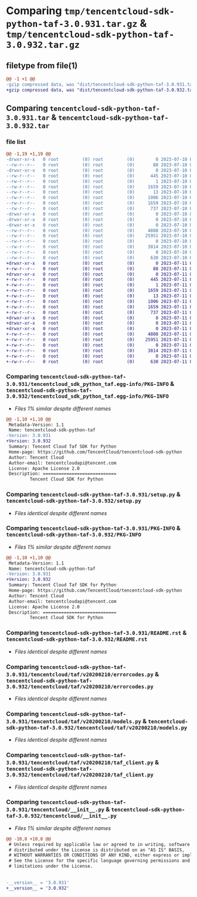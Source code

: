 # Comparing `tmp/tencentcloud-sdk-python-taf-3.0.931.tar.gz` & `tmp/tencentcloud-sdk-python-taf-3.0.932.tar.gz`

## filetype from file(1)

```diff
@@ -1 +1 @@
-gzip compressed data, was "dist/tencentcloud-sdk-python-taf-3.0.931.tar", last modified: Mon Jul 10 00:52:00 2023, max compression
+gzip compressed data, was "dist/tencentcloud-sdk-python-taf-3.0.932.tar", last modified: Tue Jul 11 00:59:23 2023, max compression
```

## Comparing `tencentcloud-sdk-python-taf-3.0.931.tar` & `tencentcloud-sdk-python-taf-3.0.932.tar`

### file list

```diff
@@ -1,19 +1,19 @@
-drwxr-xr-x   0 root         (0) root         (0)        0 2023-07-10 00:52:00.000000 tencentcloud-sdk-python-taf-3.0.931/
--rw-r--r--   0 root         (0) root         (0)       88 2023-07-10 00:52:00.000000 tencentcloud-sdk-python-taf-3.0.931/setup.cfg
-drwxr-xr-x   0 root         (0) root         (0)        0 2023-07-10 00:52:00.000000 tencentcloud-sdk-python-taf-3.0.931/tencentcloud_sdk_python_taf.egg-info/
--rw-r--r--   0 root         (0) root         (0)      445 2023-07-10 00:52:00.000000 tencentcloud-sdk-python-taf-3.0.931/tencentcloud_sdk_python_taf.egg-info/SOURCES.txt
--rw-r--r--   0 root         (0) root         (0)        1 2023-07-10 00:52:00.000000 tencentcloud-sdk-python-taf-3.0.931/tencentcloud_sdk_python_taf.egg-info/dependency_links.txt
--rw-r--r--   0 root         (0) root         (0)     1659 2023-07-10 00:52:00.000000 tencentcloud-sdk-python-taf-3.0.931/tencentcloud_sdk_python_taf.egg-info/PKG-INFO
--rw-r--r--   0 root         (0) root         (0)       13 2023-07-10 00:52:00.000000 tencentcloud-sdk-python-taf-3.0.931/tencentcloud_sdk_python_taf.egg-info/top_level.txt
--rw-r--r--   0 root         (0) root         (0)     1006 2023-07-10 00:52:00.000000 tencentcloud-sdk-python-taf-3.0.931/setup.py
--rw-r--r--   0 root         (0) root         (0)     1659 2023-07-10 00:52:00.000000 tencentcloud-sdk-python-taf-3.0.931/PKG-INFO
--rw-r--r--   0 root         (0) root         (0)      737 2023-07-10 00:52:00.000000 tencentcloud-sdk-python-taf-3.0.931/README.rst
-drwxr-xr-x   0 root         (0) root         (0)        0 2023-07-10 00:52:00.000000 tencentcloud-sdk-python-taf-3.0.931/tencentcloud/
-drwxr-xr-x   0 root         (0) root         (0)        0 2023-07-10 00:52:00.000000 tencentcloud-sdk-python-taf-3.0.931/tencentcloud/taf/
-drwxr-xr-x   0 root         (0) root         (0)        0 2023-07-10 00:52:00.000000 tencentcloud-sdk-python-taf-3.0.931/tencentcloud/taf/v20200210/
--rw-r--r--   0 root         (0) root         (0)     4808 2023-07-10 00:52:00.000000 tencentcloud-sdk-python-taf-3.0.931/tencentcloud/taf/v20200210/errorcodes.py
--rw-r--r--   0 root         (0) root         (0)    25951 2023-07-10 00:52:00.000000 tencentcloud-sdk-python-taf-3.0.931/tencentcloud/taf/v20200210/models.py
--rw-r--r--   0 root         (0) root         (0)        0 2023-07-10 00:52:00.000000 tencentcloud-sdk-python-taf-3.0.931/tencentcloud/taf/v20200210/__init__.py
--rw-r--r--   0 root         (0) root         (0)     3814 2023-07-10 00:52:00.000000 tencentcloud-sdk-python-taf-3.0.931/tencentcloud/taf/v20200210/taf_client.py
--rw-r--r--   0 root         (0) root         (0)        0 2023-07-10 00:52:00.000000 tencentcloud-sdk-python-taf-3.0.931/tencentcloud/taf/__init__.py
--rw-r--r--   0 root         (0) root         (0)      630 2023-07-10 00:52:00.000000 tencentcloud-sdk-python-taf-3.0.931/tencentcloud/__init__.py
+drwxr-xr-x   0 root         (0) root         (0)        0 2023-07-11 00:59:23.000000 tencentcloud-sdk-python-taf-3.0.932/
+-rw-r--r--   0 root         (0) root         (0)       88 2023-07-11 00:59:23.000000 tencentcloud-sdk-python-taf-3.0.932/setup.cfg
+drwxr-xr-x   0 root         (0) root         (0)        0 2023-07-11 00:59:23.000000 tencentcloud-sdk-python-taf-3.0.932/tencentcloud_sdk_python_taf.egg-info/
+-rw-r--r--   0 root         (0) root         (0)      445 2023-07-11 00:59:23.000000 tencentcloud-sdk-python-taf-3.0.932/tencentcloud_sdk_python_taf.egg-info/SOURCES.txt
+-rw-r--r--   0 root         (0) root         (0)        1 2023-07-11 00:59:23.000000 tencentcloud-sdk-python-taf-3.0.932/tencentcloud_sdk_python_taf.egg-info/dependency_links.txt
+-rw-r--r--   0 root         (0) root         (0)     1659 2023-07-11 00:59:23.000000 tencentcloud-sdk-python-taf-3.0.932/tencentcloud_sdk_python_taf.egg-info/PKG-INFO
+-rw-r--r--   0 root         (0) root         (0)       13 2023-07-11 00:59:23.000000 tencentcloud-sdk-python-taf-3.0.932/tencentcloud_sdk_python_taf.egg-info/top_level.txt
+-rw-r--r--   0 root         (0) root         (0)     1006 2023-07-11 00:59:23.000000 tencentcloud-sdk-python-taf-3.0.932/setup.py
+-rw-r--r--   0 root         (0) root         (0)     1659 2023-07-11 00:59:23.000000 tencentcloud-sdk-python-taf-3.0.932/PKG-INFO
+-rw-r--r--   0 root         (0) root         (0)      737 2023-07-11 00:59:23.000000 tencentcloud-sdk-python-taf-3.0.932/README.rst
+drwxr-xr-x   0 root         (0) root         (0)        0 2023-07-11 00:59:23.000000 tencentcloud-sdk-python-taf-3.0.932/tencentcloud/
+drwxr-xr-x   0 root         (0) root         (0)        0 2023-07-11 00:59:23.000000 tencentcloud-sdk-python-taf-3.0.932/tencentcloud/taf/
+drwxr-xr-x   0 root         (0) root         (0)        0 2023-07-11 00:59:23.000000 tencentcloud-sdk-python-taf-3.0.932/tencentcloud/taf/v20200210/
+-rw-r--r--   0 root         (0) root         (0)     4808 2023-07-11 00:59:23.000000 tencentcloud-sdk-python-taf-3.0.932/tencentcloud/taf/v20200210/errorcodes.py
+-rw-r--r--   0 root         (0) root         (0)    25951 2023-07-11 00:59:23.000000 tencentcloud-sdk-python-taf-3.0.932/tencentcloud/taf/v20200210/models.py
+-rw-r--r--   0 root         (0) root         (0)        0 2023-07-11 00:59:23.000000 tencentcloud-sdk-python-taf-3.0.932/tencentcloud/taf/v20200210/__init__.py
+-rw-r--r--   0 root         (0) root         (0)     3814 2023-07-11 00:59:23.000000 tencentcloud-sdk-python-taf-3.0.932/tencentcloud/taf/v20200210/taf_client.py
+-rw-r--r--   0 root         (0) root         (0)        0 2023-07-11 00:59:23.000000 tencentcloud-sdk-python-taf-3.0.932/tencentcloud/taf/__init__.py
+-rw-r--r--   0 root         (0) root         (0)      630 2023-07-11 00:59:23.000000 tencentcloud-sdk-python-taf-3.0.932/tencentcloud/__init__.py
```

### Comparing `tencentcloud-sdk-python-taf-3.0.931/tencentcloud_sdk_python_taf.egg-info/PKG-INFO` & `tencentcloud-sdk-python-taf-3.0.932/tencentcloud_sdk_python_taf.egg-info/PKG-INFO`

 * *Files 1% similar despite different names*

```diff
@@ -1,10 +1,10 @@
 Metadata-Version: 1.1
 Name: tencentcloud-sdk-python-taf
-Version: 3.0.931
+Version: 3.0.932
 Summary: Tencent Cloud Taf SDK for Python
 Home-page: https://github.com/TencentCloud/tencentcloud-sdk-python
 Author: Tencent Cloud
 Author-email: tencentcloudapi@tencent.com
 License: Apache License 2.0
 Description: ============================
         Tencent Cloud SDK for Python
```

### Comparing `tencentcloud-sdk-python-taf-3.0.931/setup.py` & `tencentcloud-sdk-python-taf-3.0.932/setup.py`

 * *Files identical despite different names*

### Comparing `tencentcloud-sdk-python-taf-3.0.931/PKG-INFO` & `tencentcloud-sdk-python-taf-3.0.932/PKG-INFO`

 * *Files 1% similar despite different names*

```diff
@@ -1,10 +1,10 @@
 Metadata-Version: 1.1
 Name: tencentcloud-sdk-python-taf
-Version: 3.0.931
+Version: 3.0.932
 Summary: Tencent Cloud Taf SDK for Python
 Home-page: https://github.com/TencentCloud/tencentcloud-sdk-python
 Author: Tencent Cloud
 Author-email: tencentcloudapi@tencent.com
 License: Apache License 2.0
 Description: ============================
         Tencent Cloud SDK for Python
```

### Comparing `tencentcloud-sdk-python-taf-3.0.931/README.rst` & `tencentcloud-sdk-python-taf-3.0.932/README.rst`

 * *Files identical despite different names*

### Comparing `tencentcloud-sdk-python-taf-3.0.931/tencentcloud/taf/v20200210/errorcodes.py` & `tencentcloud-sdk-python-taf-3.0.932/tencentcloud/taf/v20200210/errorcodes.py`

 * *Files identical despite different names*

### Comparing `tencentcloud-sdk-python-taf-3.0.931/tencentcloud/taf/v20200210/models.py` & `tencentcloud-sdk-python-taf-3.0.932/tencentcloud/taf/v20200210/models.py`

 * *Files identical despite different names*

### Comparing `tencentcloud-sdk-python-taf-3.0.931/tencentcloud/taf/v20200210/taf_client.py` & `tencentcloud-sdk-python-taf-3.0.932/tencentcloud/taf/v20200210/taf_client.py`

 * *Files identical despite different names*

### Comparing `tencentcloud-sdk-python-taf-3.0.931/tencentcloud/__init__.py` & `tencentcloud-sdk-python-taf-3.0.932/tencentcloud/__init__.py`

 * *Files 1% similar despite different names*

```diff
@@ -10,8 +10,8 @@
 # Unless required by applicable law or agreed to in writing, software
 # distributed under the License is distributed on an "AS IS" BASIS,
 # WITHOUT WARRANTIES OR CONDITIONS OF ANY KIND, either express or implied.
 # See the License for the specific language governing permissions and
 # limitations under the License.
 
 
-__version__ = '3.0.931'
+__version__ = '3.0.932'
```

